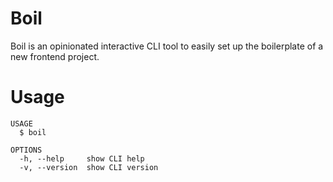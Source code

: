 # Boil

Boil is an opinionated interactive CLI tool to easily set up the boilerplate of a new frontend project.

# Usage

```
USAGE
  $ boil

OPTIONS
  -h, --help     show CLI help
  -v, --version  show CLI version
```
